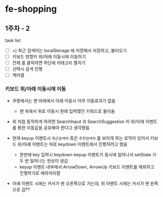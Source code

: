 # fe-shopping

## 1주차 - 2

task list

- [ ] +) 최근 검색어는 localStorage 에 저장해서 저장하고, 불러오기
- [ ] 키보드 방향키 위/아래 이동시에 이동하기
- [ ] 전체 를 클릭하면 하단에 카테고리 펼치기
- [ ] 선택시 검색 진행
- [ ] 캐러셀

### 키보드 위/아래 이동시에 이동

- 쿠팡에서는 맨 아래에서 아래 이동시 아무 이동효과가 없음

  - 맨 위에서 위로 이동시 원래 입력했던 키워드로 돌아옴

- 위 처럼 동작하게 하려면 SearchInput 과 SearchSuggestion 이 위/아래 이벤트를 통한 이동값을 공유해야 한다고 생각했음

- 현재 keyup 이벤트시 `최근검색어` 혹은 `추천검색어` 를 보이게 하는 로직이 있어서 키보드 위/아래 이벤트는 따로 keydown 이벤트에서 진행하려고 했음

  - 한번에 key 입력시 keydown-keyup 이벤트가 동시에 일어나서 setState 가 두 번 일어나는 현상이 생김
  - keyup 이벤트 내부에서 ArrowDown, ArrowUp 키보드 이벤트를 제외하고 진행하기로 예외처리함

- 아래 이벤트 시에는 커서가 맨 오른쪽으로 가는데, 위 이벤트 시에는 커서가 맨 왼쪽으로 감??
